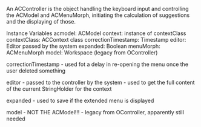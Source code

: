 An ACController is the object handling the keyboard input and controlling the ACModel and ACMenuMorph, initiating the calculation of suggestions and the displaying of those.

Instance Variables
	acmodel:					ACModel
	context:					instance of contextClass
	contextClass:				ACContext class
	correctionTimestamp:		Timestamp
	editor:						Editor passed by the system
	expanded:					Boolean
	menuMorph:				ACMenuMorph
	model:						Workspace (legacy from OController)

correctionTimestamp
	- used fot a delay in re-opening the menu once the user deleted something

editor
	- passed to the controller by the system
	- used to get the full content of the current StringHolder for the context

expanded
	- used to save if the extended menu is displayed

model
	- NOT THE ACModel!!!
	- legacy from OController, apparently still needed
